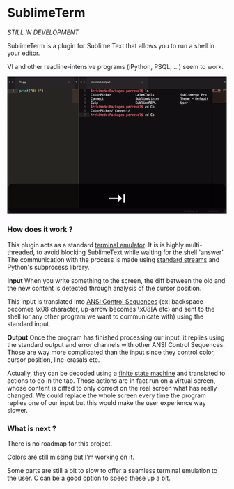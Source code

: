SublimeTerm
===========

*STILL IN DEVELOPMENT*

SublimeTerm is a plugin for Sublime Text that allows you to run a shell in your editor.

VI and other readline-intensive programs (iPython, PSQL, ...) seem to work.

![](https://raw.githubusercontent.com/percevalw/Sublimeterm/master/doc/demo.gif)

### How does it work ?

This plugin acts as a standard [terminal emulator](https://en.wikipedia.org/wiki/Terminal_emulator). It is is highly multi-threaded, to avoid blocking SublimeText while waiting for the shell 'answer'. The communication with the process is made using [standard streams](https://en.wikipedia.org/wiki/Standard_streams) and Python's subprocess library.

**Input**
When you write something to the screen, the diff between the old and the new content is detected through analysis of the cursor position.

This input is translated into [ANSI Control Sequences](https://en.wikipedia.org/wiki/ANSI_escape_code) (ex: backspace becomes \x08 character, up-arrow becomes \x08[A etc) and sent to the shell (or any other program we want to communicate with) using the standard input.


**Output**
Once the program has finished processing our input, it replies using the standard output and error channels with other ANSI Control Sequences. Those are way more complicated than the input since they control color, cursor position, line-erasals etc.

Actually, they can be decoded using a [finite state machine](https://en.wikipedia.org/wiki/Finite-state_machine) and translated to actions to do in the tab. Those actions are in fact run on a virtual screen, whose content is diffed to only correct on the real screen what has really changed. We could replace the whole screen every time the program replies one of our input but this would make the user experience way slower.

### What is next ?
There is no roadmap for this project.

Colors are still missing but I'm working on it.

Some parts are still a bit to slow to offer a seamless terminal emulation to the user. C can be a good option to speed these up a bit.